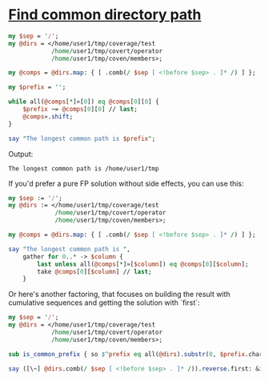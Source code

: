 [1]: https://rosettacode.org/wiki/Find_common_directory_path

# [Find common directory path][1]



```perl
my $sep = '/';
my @dirs = </home/user1/tmp/coverage/test
            /home/user1/tmp/covert/operator
            /home/user1/tmp/coven/members>;

my @comps = @dirs.map: { [ .comb(/ $sep [ <!before $sep> . ]* /) ] }; 

my $prefix = '';

while all(@comps[*]»[0]) eq @comps[0][0] {
    $prefix ~= @comps[0][0] // last;
    @comps».shift;
}

say "The longest common path is $prefix";
```


Output:


```
The longest common path is /home/user1/tmp
```


If you'd prefer a pure FP solution without side effects, you can use this:

```perl
my $sep := '/';
my @dirs := </home/user1/tmp/coverage/test
             /home/user1/tmp/covert/operator
             /home/user1/tmp/coven/members>;

my @comps = @dirs.map: { [ .comb(/ $sep [ <!before $sep> . ]* /) ] };

say "The longest common path is ",
    gather for 0..* -> $column {
        last unless all(@comps[*]»[$column]) eq @comps[0][$column];
        take @comps[0][$column] // last;
    }
```


Or here's another factoring, that focuses on building the result with cumulative sequences and getting the solution with \`first\`:

```perl
my $sep = '/';
my @dirs = </home/user1/tmp/coverage/test
            /home/user1/tmp/covert/operator
            /home/user1/tmp/coven/members>;

sub is_common_prefix { so $^prefix eq all(@dirs).substr(0, $prefix.chars) }

say ([\~] @dirs.comb(/ $sep [ <!before $sep> . ]* /)).reverse.first: &is_common_prefix
```
